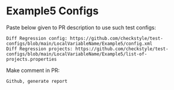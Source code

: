 # Example5 Configs
Paste below given to PR description to use such test configs:
```
Diff Regression config: https://github.com/checkstyle/test-configs/blob/main/LocalVariableName/Example5/config.xml
Diff Regression projects: https://github.com/checkstyle/test-configs/blob/main/LocalVariableName/Example5/list-of-projects.properties
```
Make comment in PR:
```
Github, generate report
```
